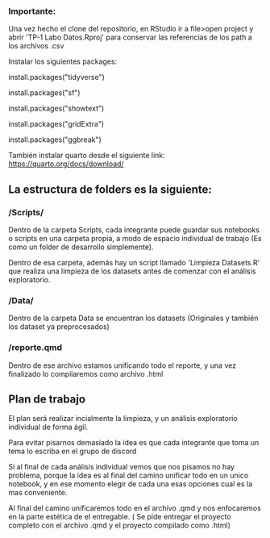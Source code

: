 ### Importante: 

Una vez hecho el clone del repositorio, en RStudio ir a file>open project y abrir 'TP-1 Labo Datos.Rproj' para conservar las referencias de los path a los archivos .csv 

Instalar los siguientes packages:

install.packages("tidyverse")

install.packages("sf")

install.packages("showtext")

install.packages("gridExtra")

install.packages("ggbreak")

También instalar quarto desde el siguiente link: https://quarto.org/docs/download/

## La estructura de folders es la siguiente:

### /Scripts/

Dentro de la carpeta Scripts, cada integrante puede guardar sus notebooks o scripts en una carpeta propia, a modo de espacio individual de trabajo (Es como un folder de desarrollo simplemente).

Dentro de esa carpeta, además hay un script llamado 'Limpieza Datasets.R' que realiza una limpieza de los datasets antes de comenzar
con el análisis exploratorio.

### /Data/ 

Dentro de la carpeta Data se encuentran los datasets (Originales y también los dataset ya preprocesados)


### /reporte.qmd

Dentro de ese archivo estamos unificando todo el reporte, y una vez finalizado lo compilaremos como archivo .html

## Plan de trabajo


El plan será realizar incialmente la limpieza, y un análisis exploratorio individual de forma ágil.

Para evitar pisarnos demasiado la idea es que cada integrante que toma un tema lo escriba en el grupo de discord


Si al final de cada análisis individual vemos que nos pisamos no hay problema, porque
la idea es al final del camino unificar todo en un unico notebook, y en ese momento elegir de cada una esas opciones cual es la mas conveniente.




Al final del camino unificaremos todo en el archivo .qmd y nos enfocaremos en la parte estética de el entregable. ( Se pide entregar el proyecto completo con el archivo .qmd y el proyecto compilado como .html)
